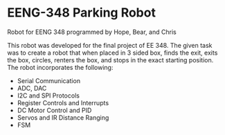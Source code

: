 EENG-348 Parking Robot
========================

Robot for EENG 348 programmed by Hope, Bear, and Chris

This robot was developed for the final project of EE 348. The given task was to create a robot that when placed in 3 sided box, finds the exit, exits the box, circles, renters the box, and stops in the exact starting position. The robot incorporates the following:
- Serial Communication
- ADC, DAC
- I2C and SPI Protocols
- Register Controls and Interrupts
- DC Motor Control and PID
- Servos and IR Distance Ranging
- FSM
